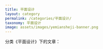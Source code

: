 ```yaml
---
title: 平面设计
layout: category
permalink: /categories/平面设计/
taxonomy: 平面设计
image: assets/images/yemiansheji-banner.png
---
```


分类《平面设计》下的文章：